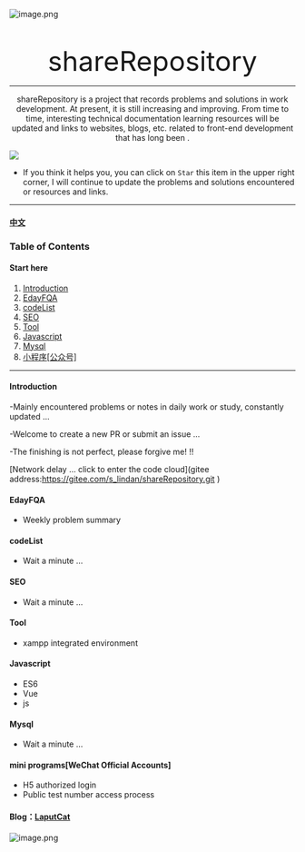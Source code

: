 ![image.png](https://i.loli.net/2020/04/08/D47fFg53xr2GEdk.png)

​									

<center><font size=8>shareRepository</font></center>



---



<center>shareRepository is a project that records problems and solutions in work development. At present, it is still increasing and improving. From time to time, interesting technical documentation learning resources will be updated and links to websites, blogs, etc. related to front-end development that has long been .</center>

![](https://img.shields.io/badge/PRs-welcome-brightgreen.svg?style=flat-square)

* If you think it helps you, you can click on `Star` this item in the upper right corner, I will continue to update the problems and solutions encountered or resources and links.

***

#### [中文](https://github.com/fuduoluo/shareRepository/blob/master/README.md)

### Table  of Contents

#### Start here

1. [Introduction](#Introduction)
2. [EdayFQA](#EdayFQA)
3. [codeList](#codeList)
4. [SEO](#SEO)
5. [Tool](#Tool)
6. [Javascript](#Javascript)
7. [Mysql](#Mysql)
8. [小程序[公众号]](#小程序[公众号])

___



#### Introduction
-Mainly encountered problems or notes in daily work or study, constantly updated ...

-Welcome to create a new PR or submit an issue ...

-The finishing is not perfect, please forgive me! !!

[Network delay ... click to enter the code cloud](gitee address:https://gitee.com/s_lindan/shareRepository.git )

#### EdayFQA

- Weekly problem summary

#### codeList

- Wait a minute ...

#### SEO

- Wait a minute ...

#### Tool

- xampp integrated environment

#### Javascript

- ES6
- Vue
- js

#### Mysql

- Wait a minute ...

#### mini programs[WeChat Official Accounts]

- H5 authorized login
- Public test number access process

#### Blog：[LaputCat](https://www.phpcoder.club/)

![image.png](https://i.loli.net/2020/04/08/w2lTrb8pREieOtJ.png)
